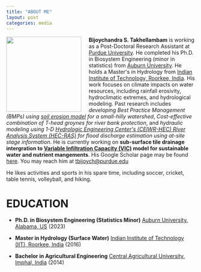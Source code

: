 ```yaml
---
title: "ABOUT ME"
layout: post
categories: media
---
```


 <img align="left" width="200" src="/File/profile.png" style="margin-right: 20px;">

**Bijoychandra S. Takhellambam** is working as a Post-Doctoral Research Assistant at [Purdue University](https://ag.purdue.edu/PI2/tbijoych). He completed his Ph.D. in Biosystem Engineering (minor in statistics) from [Auburn University](https://www.eng.auburn.edu/bsen/). He holds a Master's in Hydrology from [Indian Institute of Technology, Roorkee, India](https://hy.iitr.ac.in/). His work focuses on climate impacts on water resources, including rainfall erosivity, hydroclimatic extremes, and hydrological modeling. Past research includes *developing Best Practice Management (BMPs) using [soil erosion model](https://www.fs.usda.gov/ccrc/tool/watershed-erosion-prediction-project-wepp) for a small-hilly watershed*, *Cost-effective combination of T-head groynes for river bank protection*, and *hydraulic modeling using 1-D [Hydrologic Engineering Center's (CEIWR-HEC) River Analysis System (HEC-RAS)](https://www.hec.usace.army.mil/software/hec-ras/) for flood discharge estimation using at-site stage information*. He is currently working on **sub-surface tile drainage intergration to [Variable Infiltration Capacity (VIC)](https://vic.readthedocs.io/en/master/Overview/ModelOverview/) model for sustainable water and nutrient mangements**. His Google Scholar page may be found [here](https://scholar.google.com/citations?user=I6bZieUAAAAJ&hl=en). You may reach him at [tbijoych@purdue.edu](mailto:tbijoych@purdue.edu)

He likes activities and sports in his spare time, including soccer, cricket, table tennis, volleyball, and hiking.

# EDUCATION

- **Ph.D. in Biosystem Engineering (Statistics Minor)**
  [Auburn University, Alabama, US](https://www.eng.auburn.edu/bsen/)
  (2023)

- **Master in Hydrology (Surface Water)**
  [Indian Institute of Technology (IIT), Roorkee, India](https://hy.iitr.ac.in/)
  (2016)

- **Bachelor in Agricultural Engineering**
  [Central Agricultural University, Imphal, India](https://caephtcau.nic.in/)
  (2014)


 
